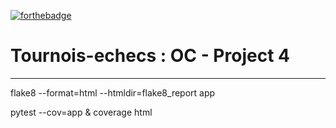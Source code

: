 [![forthebadge](https://forthebadge.com/images/badges/made-with-python.svg)](https://forthebadge.com)
# Tournois-echecs : OC - Project 4
---
flake8 --format=html --htmldir=flake8_report app

pytest --cov=app & coverage html
